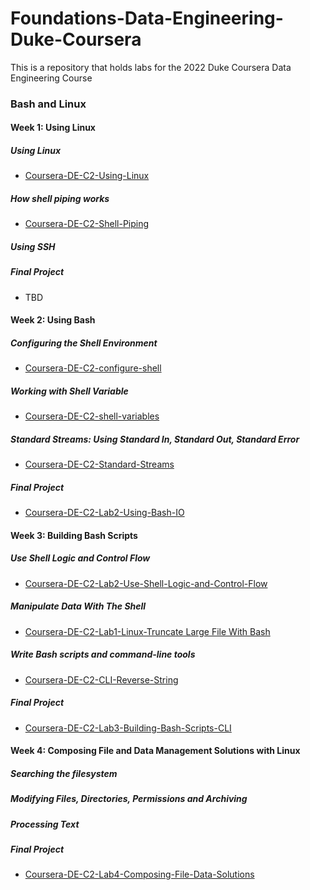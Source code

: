 # Foundations-Data-Engineering-Duke-Coursera
This is a repository that holds labs for the 2022 Duke Coursera Data Engineering Course

### Bash and Linux

#### Week 1:  Using Linux

##### Using Linux

* [Coursera-DE-C2-Using-Linux](https://github.com/noahgift/Coursera-DE-C2-Using-Linux/edit/main/README.md)

##### How shell piping works

* [Coursera-DE-C2-Shell-Piping](https://github.com/noahgift/Coursera-DE-C2-Shell-Piping/blob/main/README.md)

##### Using SSH
##### Final Project
* TBD

#### Week 2:  Using Bash
##### Configuring the Shell Environment

* [Coursera-DE-C2-configure-shell](https://github.com/noahgift/Coursera-DE-C2-configure-shell)

##### Working with Shell Variable

* [Coursera-DE-C2-shell-variables](https://github.com/noahgift/Coursera-DE-C2-shell-variables)

##### Standard Streams: Using Standard In, Standard Out, Standard Error

* [Coursera-DE-C2-Standard-Streams](https://github.com/noahgift/Coursera-DE-C2-Standard-Streams)

##### Final Project
* [Coursera-DE-C2-Lab2-Using-Bash-IO](https://github.com/noahgift/Coursera-DE-C2-Lab2-Using-Bash)

#### Week 3:  Building Bash Scripts
##### Use Shell Logic and Control Flow

* [Coursera-DE-C2-Lab2-Use-Shell-Logic-and-Control-Flow](https://github.com/noahgift/Coursera-DE-C2-Use-Shell-Logic-and-Control-Flow)

##### Manipulate Data With The Shell

* [Coursera-DE-C2-Lab1-Linux-Truncate Large File With Bash](https://github.com/noahgift/coursera-de-c2-lab1-linux)

##### Write Bash scripts and command-line tools

* [Coursera-DE-C2-CLI-Reverse-String](https://github.com/noahgift/Coursera-DE-C2-bash-cli-reverse-string)

##### Final Project
* [Coursera-DE-C2-Lab3-Building-Bash-Scripts-CLI](https://github.com/noahgift/Coursera-DE-C2-Lab3-Building-Bash-Scripts)

#### Week 4:  Composing File and Data Management Solutions with Linux
##### Searching the filesystem
##### Modifying Files, Directories, Permissions and Archiving
##### Processing Text
##### Final Project
* [Coursera-DE-C2-Lab4-Composing-File-Data-Solutions](https://github.com/noahgift/Coursera-DE-C2-Lab4-Composing-File-Data-Solutions)



